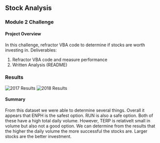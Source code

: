 ## Stock Analysis 

### Module 2 Challenge


#### Project Overview
In this challenge, refractor VBA code to determine if stocks are worth investing in.
Deliverables:
  1. Refractor VBA code and measure performance
  2. Written Analysis (README)



### Results
![2017 Results](https://static.bc-edx.com/data/do-v2/m2/img/data-M2-Challenge-02-2017-stock-analysis.png)
![2018 Results](https://static.bc-edx.com/data/do-v2/m2/img/data-M2-Challenge-02-2018-stock-analysis.png)



#### Summary
From this dataset we were able to determine several things. Overall it appears that ENPH is the safest option. RUN is also a safe option. Both of these have a high total daily volume. However, TERP is relativelt small in volume but also not a good option. We can determine from the results that the higher the daily volume the more successful the stocks are. Larger stocks are the better investment.
